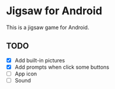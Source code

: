 # Jigsaw for Android

This is a jigsaw game for Android.

## TODO

- [x] Add built-in pictures
- [x] Add prompts when click some buttons
- [ ] App icon
- [ ] Sound
